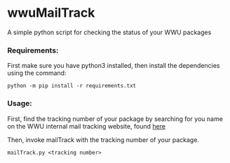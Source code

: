 # wwuMailTrack
A simple python script for checking the status of your WWU packages

### Requirements:

First make sure you have python3 installed, then install the dependencies using the command:

```
python -m pip install -r requirements.txt
```


### Usage:

First, find the tracking number of your package by searching for you name on the WWU internal mail tracking website, found [here](https://wwu.sclintra.com/Mail)

Then, invoke mailTrack with the tracking number of your package.

```
mailTrack.py <tracking number>
```

